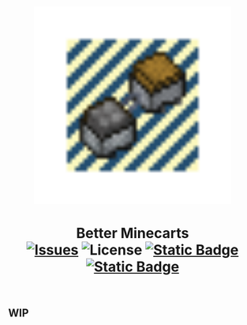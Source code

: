 <p align="center"><img src="https://github.com/Bombastian1230/Better-Minecarts/blob/main/.github/GithubModIcon.gif" alt="Logo" width="400"></p>

<h1 align="center">Better Minecarts  <br>
	<a href="https://www.github.com/Bombastian1230/Better-Minecarts/issues"><img src="https://img.shields.io/github/issues/bombastian1230/Better-Minecarts?logo=github&logoColor=%23ffffff&color=%23de0d29" alt="Issues"></a>
	<a><img src="https://img.shields.io/github/license/bombastian1230/Better-Minecarts" alt="License"></a>
	<a href=""><img alt="Static Badge" src="https://img.shields.io/badge/Version-1.20.1-violet?style=flat">
	<a href=""><img alt="Static Badge" src="https://img.shields.io/badge/Wiki-WIP-darkred"></a>
    <br><br>
</h1>

<h2>WIP</h2>
